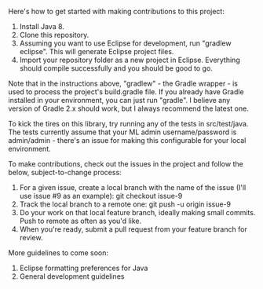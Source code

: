 Here's how to get started with making contributions to this project:

1. Install Java 8.
1. Clone this repository.
1. Assuming you want to use Eclipse for development, run "gradlew eclipse". This will generate Eclipse project files.
1. Import your repository folder as a new project in Eclipse. Everything should compile successfully and you should be good to go.

Note that in the instructions above, "gradlew" - the Gradle wrapper - is used to process the project's build.gradle file. If
you already have Gradle installed in your environment, you can just run "gradle". I believe any version of Gradle 2.x should
work, but I always recommend the latest one.

To kick the tires on this library, try running any of the tests in src/test/java. The tests currently assume that your ML admin username/password is admin/admin - there's an issue for making this configurable for your local environment. 

To make contributions, check out the issues in the project and follow the below, subject-to-change process:

1. For a given issue, create a local branch with the name of the issue (I'll use issue #9 as an example): git checkout issue-9
1. Track the local branch to a remote one: git push -u origin issue-9
1. Do your work on that local feature branch, ideally making small commits. Push to remote as often as you'd like. 
1. When you're ready, submit a pull request from your feature branch for review. 

More guidelines to come soon:

1. Eclipse formatting preferences for Java
1. General development guidelines
